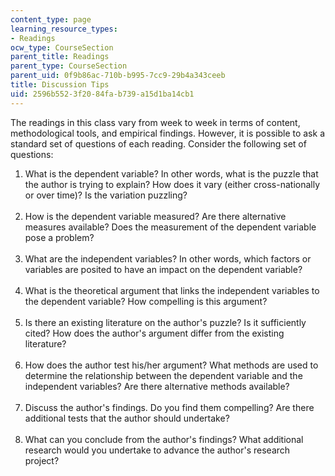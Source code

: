 ```yaml
---
content_type: page
learning_resource_types:
- Readings
ocw_type: CourseSection
parent_title: Readings
parent_type: CourseSection
parent_uid: 0f9b86ac-710b-b995-7cc9-29b4a343ceeb
title: Discussion Tips
uid: 2596b552-3f20-84fa-b739-a15d1ba14cb1
---
```


The readings in this class vary from week to week in terms of content, methodological tools, and empirical findings. However, it is possible to ask a standard set of questions of each reading. Consider the following set of questions:

1.  What is the dependent variable? In other words, what is the puzzle that the author is trying to explain? How does it vary (either cross-nationally or over time)? Is the variation puzzling?  
     
2.  How is the dependent variable measured? Are there alternative measures available? Does the measurement of the dependent variable pose a problem?  
     
3.  What are the independent variables? In other words, which factors or variables are posited to have an impact on the dependent variable?  
     
4.  What is the theoretical argument that links the independent variables to the dependent variable? How compelling is this argument?  
     
5.  Is there an existing literature on the author's puzzle? Is it sufficiently cited? How does the author's argument differ from the existing literature?  
     
6.  How does the author test his/her argument? What methods are used to determine the relationship between the dependent variable and the independent variables? Are there alternative methods available?  
     
7.  Discuss the author's findings. Do you find them compelling? Are there additional tests that the author should undertake?  
     
8.  What can you conclude from the author's findings? What additional research would you undertake to advance the author's research project?
